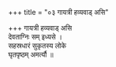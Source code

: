 +++
title = "०३ गायत्री हव्यवाड् असि"

+++
गायत्री हव्यवाड् असि  
देवताग्निः सम् इध्यसे ।  
सहस्रधारं सुकृतस्य लोके  
घृतपृष्ठम् अमर्त्यौ ॥